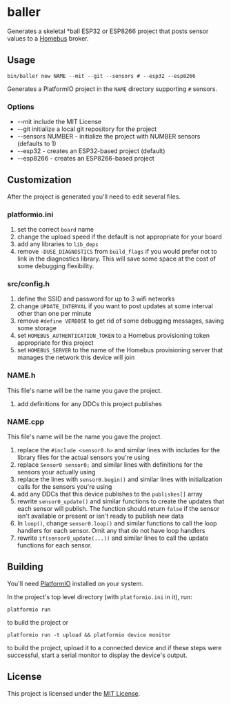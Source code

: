 # baller

Generates a skeletal *ball ESP32 or ESP8266 project that posts sensor values to a [Homebus](https://github.com/HomeBusProjects/homebus) broker.

## Usage

```
bin/baller new NAME --mit --git --sensors # --esp32 --esp8266
```

Generates a PlatformIO project in the `NAME` directory supporting `#` sensors.

### Options

- --mit include the MIT License
- --git initialize a local git repository for the project
- --sensors NUMBER - initialize the project with NUMBER sensors (defaults to 1)
- --esp32 - creates an ESP32-based project (default)
- --esp8266 - creates an ESP8266-based project

## Customization

After the project is generated you'll need to edit several files.

### platformio.ini

1. set the correct `board` name
2. change the upload speed if the default is not appropriate for your board
3. add any libraries to `lib_deps`
4. remove `-DUSE_DIAGNOSTICS` from `build_flags` if you would prefer not to link in the diagnostics library. This will save some space at the cost of some debugging flexibility.

### src/config.h

1. define the SSID and password for up to 3 wifi networks
2. change `UPDATE_INTERVAL` if you want to post updates at some interval other than one per minute
3. remove `#define VERBOSE` to get rid of some debugging messages, saving some storage
4. set `HOMEBUS_AUTHENTICATION_TOKEN` to a Homebus provisioning token appropriate for this project
5. set `HOMEBUS_SERVER` to the name of the Homebus provisioning server that manages the network this device will join

### NAME.h

This file's name will be the name you gave the project.

1. add definitions for any DDCs this project publishes

### NAME.cpp

This file's name will be the name you gave the project.

1. replace the `#include <sensor0.h>` and similar lines with includes for the library files for the actual sensors you're using
2. replace `Sensor0 sensor0;` and similar lines with definitions for the sensors your actually using
3. replace the lines with `sensor0.begin()` and similar lines with initialization calls for the sensors you're using
4. add any DDCs that this device publishes to the `publishes[]` array
5. rewrite `sensor0_update()` and similar functions to create the updates that each sensor will publish. The function should return `false` if the sensor isn't available or present or isn't ready to publish new data
6. In `loop()`, change `sensor0.loop()` and similar functions to call the loop handlers for each sensor. Omit any that do not have loop handlers
7. rewrite `if(sensor0_update(...))` and similar lines to call the update functions for each sensor.

## Building

You'll need [PlatformIO](https://platformio.org) installed on your system.

In the project's top level directory (with `platformio.ini` in it), run:
```
platformio run
```

to build the project or 
```
platformio run -t upload && platformio device monitor
```

to build the project, upload it to a connected device and if these steps were successful, start a serial monitor to display the device's output.

## License

This project is licensed under the [MIT License](https://romkey.mit-license.org).
